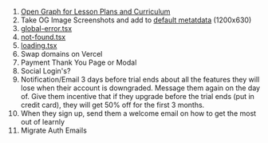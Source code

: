 1. [Open Graph for Lesson Plans and Curriculum](https://nextjs.org/docs/app/api-reference/file-conventions/metadata/opengraph-image)
2. Take OG Image Screenshots and add to [default metatdata](src/lib/meta/defaultMetadata.ts) (1200x630)
3. [global-error.tsx](src/app/global-error.tsx)
4. [not-found.tsx](src/app/not-found.tsx)
5. [loading.tsx](src/app/loading.tsx)
6. Swap domains on Vercel
7. Payment Thank You Page or Modal
8. Social Login's?
9. Notification/Email 3 days before trial ends about all the features they will lose when their account is downgraded. Message them again on the day of. Give them incentive that if they upgrade before the trial ends (put in credit card), they will get 50% off for the first 3 months.
10. When they sign up, send them a welcome email on how to get the most out of learnly
11. Migrate Auth Emails
